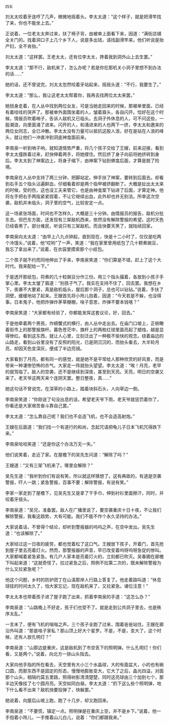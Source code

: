     四五 

   刘太太咬着牙连哼了几声，微微地摇着头。李太太道：“这个样子，就是把滑竿找了来，你也不能坐上去。”

   正说着，一位老太太奔过来，扶了椅子背，由被单上面看下来，因道：“满街店铺全关门的。找着洞口子上几个乡下人，说是多出钱，请找副滑竿来。他们听说是抬产妇，全不肯抬。”

   刘太太道：“这样罢。王老太太，还有位李太太，搀着我到洞外山上去生罢。”

   李太太道：“那不行，敌机来了，怎么办呢？若是你在那机关小洞子里想不到办法的话……”

   她的话，还不曾说完，刘太太忽然咬着牙站起来，摇摇头道：“不行，我要生了。”

   李太太道：“那么，我让这老太太帮着你，我再去找两位太太来罢。”

   她扭身走着，在人丛中找到两位女友，可是当她走回来的时候，那被单里面，已经有着哇哇的哭声了。那被单外面围坐着的人，皱着眉头，各自闪开。恰好在这个时候，情报员吹着哨子，告诉人敌机又已临头。去洞子外休息的人，可不问这些，一股潮浪，向里面涌了进来。闪开的人，和涌进来的人也两下一挤，李太太和邀来的两位女同志，全已冲散。李太太没有力量可以抵抗这股人浪，好在是站在人浪的峰头，就让他们一冲直冲到洞底神龛面前来。

   李南泉一听到哨子响，就知道情势严重，将几个孩子交给了王嫂，前来迎接，看到李太太撞跌着过来，赶快伸着两手，将她撑住。然后挤了身子向前将她挤转到身后。李太太到了神案边上，将身子缩下，由神案下钻到佛龛后面，才算是脱了险境。

   李南泉在人丛中支持了两三分钟，把脚站定。伸手扶了神案，要转到后面去。却看到右手五个指头沾遍鲜血，仔细看着却是两个指甲被挤翻断了。大概是扯出太太来的时候，受的伤，这也没工夫来管它，也是由神龛案下钻进了后面，才算定神。他将左手把右手两指紧紧捏着，不让它继续出血，此外却也并无别法。所幸这次空袭，敌机并未临头，洞子里的空气，比较安定一点。

   这一场紧张场面，时间也不怎样久，大概是三十分钟。由情报员的报告，敌机分批东去。但巴东方面，还发现有三架敌机西来，依然没有解除警报的希望。这时天色已经昏黑了。部分难民，听说只有三架敌机，而且快要天黑了，就陆续回家。

   李南泉向太太道：“由早上八九点钟起，直到现在，快是十二小时了，仅仅是吃两个冷馒头，”说着，他“哎哟”了一声，笑道：“我在家里曾用纸包了几十颗煮豌豆，我忘了拿出来了。”说着，在衣袋里摸索那个小纸包。

   二个孩子就不约而同地伸出了手来，李南泉笑道：“你们算是不错，赶上了这个大时代。我来配给一下。”

   于是透开那纸包，将煮的几十粒豌豆分作三份。用三个指头撮着，各放到小孩子手掌心里。李太太皱了眉道：“别孩子气了。我实在支持不住了，回去罢。我想在乡下，夜袭不大要紧，真是敌机临头，屋后那个洞子，总也可以钻钻。”说着，手扶了洞壁，缓缓地站了起来。王嫂首先将小玲儿抱着，因道：“今天若是不躲，也没得事。日本鬼子，他把炸弹炸茅草棚棚，啥子意思，炸弹不要本钱喀？”

   李南泉笑道：“大家都有经验了，你都能发挥这套议论，好，回去。”

   于是他牵着两个男孩，作螃蟹式的横行，由人丛中走出去。在庙门口坡上，正俯瞰着街市上的那警报旗杆。暮色苍茫中，旗杆上的两枚红球里面亮起了蜡烛，越是显得惨红。看到这东西，就让人心里，立刻泛出了一种极不愉快的观念。绕着庙边的山路走，看到山谷里没有了反照的阳光，已是阴沉沉的，而抬头看去，大半轮月亮，却因天色变深灰，便成了半边亮镜。

   大家看到了月亮，都有同一的感觉，就是她不是平常给人那种欣赏的好风景，而是带来一种凄惨恐怖的杀气。大家走一阵就抬头望望。李太太道：“唉！月亮，老早的就驾临了。敌人的空袭，还不是继续到深夜，甚至到天亮。天亮，明日的空袭又来了。老天爷这两天来个连阴天罢。整日整夜，真……”

   她这句话不曾说完，在深草的小路上，踏着块斜石头，人向草边一倒。

   李南泉笑道：“你刚说了句没出息的话，希望老天爷下雨，老天爷就惩罚着你了，你看还是大家艰苦奋斗靠自己罢。”

   李太太道：“怎么靠自己呢？我们也不会造飞机，也不会造高射炮。”

   王嫂在后面道：“我们找一个有道行的和尚，念起咒语把龟儿子日本飞机咒得跌下来。”

   李南泉哈哈笑道：“还是你这个办法万无一失。”

   他们说笑着，走近了家。在屋檐下的吴先生问道：“解除了吗？”

   王嫂道：“又有三架飞机来了。哪里会解除？”

   吴先生道：“我听到你们有说有笑，所以就这样猜想了。这有典故的，有道是空袭警报，吓人一跳；紧急警报，百事不要；解除警报，有说有笑。”

   李家一家走到了屋檐下，见吴先生又是拿了干手巾，伸到衬衫里面擦汗，同时，并咬着牙摇头。

   李南泉道：“吴兄，准备罢。敌人在广播里说了，要空袭重庆十日十夜，不让我们解除警报，我看这趋势，大有可能。我们不能不作个永久坚持的办法。”

   大家说着话，不曾得个结论，却听到警报器的呜呜之声，在空中发出。吴先生道：“也该解除了。”

   大家经过这一日夜的疲劳，都也觉着松了这口气。王嫂放下孩子，开着门，首先抢到屋子里去亮着灯火。然而，那警报器的声音，早已改变着呜呀呜呀急促的惨叫。大家都喊着紧急紧急。有几户人家本是亮着灯火的，立刻都已吹灭。吴春圃在廊檐下叫起来道：“这就奇怪了。拉过紧急之后，照例不拉第二次的，既未解除警报为什么又拉紧急呢？”

   他这个问题，乡村的防护团丁在山溪那岸人行路上答复了。他走着路叫道：“休息球挂的时间太久了，怕大家忘记，现在敌机来了，又拉紧急。诸位注意！”

   李太太本也带着孩子进了屋子跑了出来，抓着李南泉的手道：“这怎么办？”

   李南泉道：“山路晚上不好走，孩子们也受不了。就是走到公共洞子里去，也是秩序太乱。”

   一言未了，便有飞机的嗡嗡之声。三个孩子全跑了过来，围着爸爸站住。王嫂在廊沿外叫道：“那是啥子家私？那山顶上好大个星罗。不是，不是，变大了，这个时候，还有人放孔明灯？”

   李南泉道：“山那边是重庆，这是敌机到了市空丢下的照明弹。什么孔明灯！你们看，又是两个。”说着，向北方一排山头指去。

   大家向他手指的所在看去，天空里有大小三个水晶球，大的有面盆大，小的也有碗口圆，而那东西不是固定的形态，慢慢地膨胀变大，它大了之后，晶光四溢，对面那个山头，相隔约莫五里路，照得树影清清楚楚，同时这亮球由三个加到七个，那半边天像挂了七个圆月亮。天空如同白昼。李太太道：“扔下这么些个照明弹，地下什么看不出来？敌机快要投弹了，快躲罢。”

   她说着，向屋后山坡上跑，跑了十几步，却又跑回来。

   李南泉道：“不要慌，镇定一点。照明弹是在重庆上空，并不是乡下。”说着，他一手抱着小玲儿，一手推着山儿白儿，说着：“你们都跟我来。”

